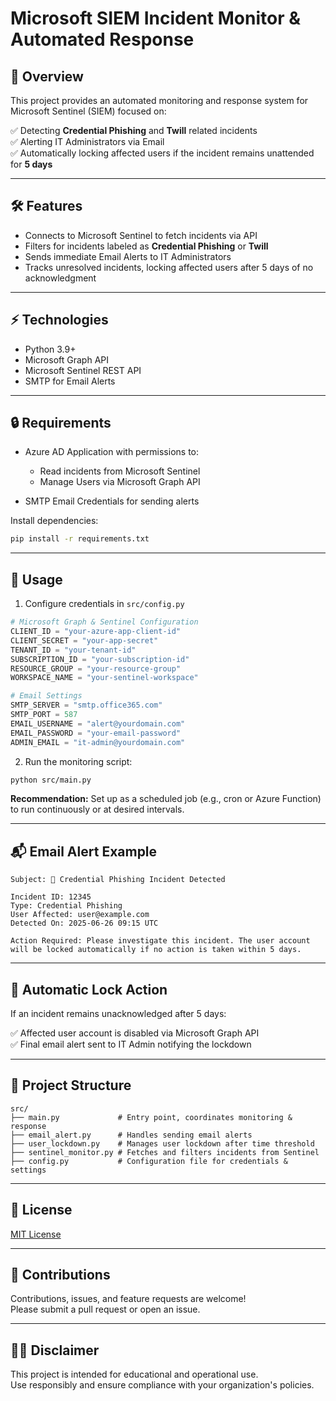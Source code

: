 # Microsoft SIEM Incident Monitor & Automated Response

## 📢 Overview

This project provides an automated monitoring and response system for Microsoft Sentinel (SIEM) focused on:

✅ Detecting **Credential Phishing** and **Twill** related incidents  
✅ Alerting IT Administrators via Email  
✅ Automatically locking affected users if the incident remains unattended for **5 days**

---

## 🛠 Features

- Connects to Microsoft Sentinel to fetch incidents via API  
- Filters for incidents labeled as **Credential Phishing** or **Twill**  
- Sends immediate Email Alerts to IT Administrators  
- Tracks unresolved incidents, locking affected users after 5 days of no acknowledgment  

---

## ⚡ Technologies

- Python 3.9+  
- Microsoft Graph API  
- Microsoft Sentinel REST API  
- SMTP for Email Alerts  

---

## 🔒 Requirements

- Azure AD Application with permissions to:  
  - Read incidents from Microsoft Sentinel  
  - Manage Users via Microsoft Graph API  

- SMTP Email Credentials for sending alerts  

Install dependencies:

```bash
pip install -r requirements.txt
```

---

## 🚀 Usage

1. Configure credentials in `src/config.py`

```python
# Microsoft Graph & Sentinel Configuration
CLIENT_ID = "your-azure-app-client-id"
CLIENT_SECRET = "your-app-secret"
TENANT_ID = "your-tenant-id"
SUBSCRIPTION_ID = "your-subscription-id"
RESOURCE_GROUP = "your-resource-group"
WORKSPACE_NAME = "your-sentinel-workspace"

# Email Settings
SMTP_SERVER = "smtp.office365.com"
SMTP_PORT = 587
EMAIL_USERNAME = "alert@yourdomain.com"
EMAIL_PASSWORD = "your-email-password"
ADMIN_EMAIL = "it-admin@yourdomain.com"
```

2. Run the monitoring script:

```bash
python src/main.py
```

**Recommendation:** Set up as a scheduled job (e.g., cron or Azure Function) to run continuously or at desired intervals.

---

## 📬 Email Alert Example

```
Subject: 🚨 Credential Phishing Incident Detected

Incident ID: 12345  
Type: Credential Phishing  
User Affected: user@example.com  
Detected On: 2025-06-26 09:15 UTC  

Action Required: Please investigate this incident. The user account will be locked automatically if no action is taken within 5 days.
```

---

## 🔐 Automatic Lock Action

If an incident remains unacknowledged after 5 days:

✅ Affected user account is disabled via Microsoft Graph API  
✅ Final email alert sent to IT Admin notifying the lockdown  

---

## 📂 Project Structure

```
src/
├── main.py             # Entry point, coordinates monitoring & response  
├── email_alert.py      # Handles sending email alerts  
├── user_lockdown.py    # Manages user lockdown after time threshold  
├── sentinel_monitor.py # Fetches and filters incidents from Sentinel  
├── config.py           # Configuration file for credentials & settings  
```

---

## 📄 License

[MIT License](LICENSE)

---

## 🤝 Contributions

Contributions, issues, and feature requests are welcome!  
Please submit a pull request or open an issue.

---

## 👨‍💻 Disclaimer

This project is intended for educational and operational use.  
Use responsibly and ensure compliance with your organization's policies.
